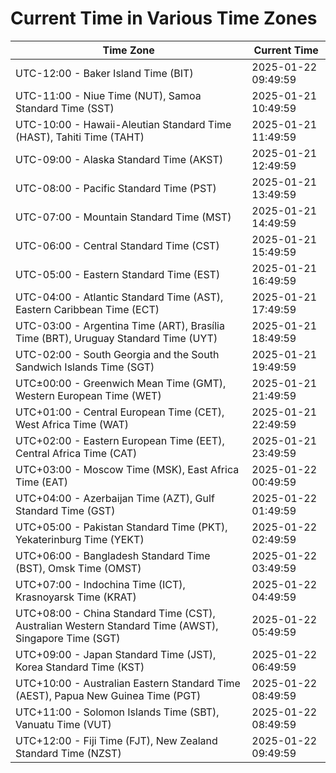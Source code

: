 # Current Time in Various Time Zones

| Time Zone | Current Time |
|-----------|--------------|
| UTC-12:00 - Baker Island Time (BIT) | 2025-01-22 09:49:59 |
| UTC-11:00 - Niue Time (NUT), Samoa Standard Time (SST) | 2025-01-21 10:49:59 |
| UTC-10:00 - Hawaii-Aleutian Standard Time (HAST), Tahiti Time (TAHT) | 2025-01-21 11:49:59 |
| UTC-09:00 - Alaska Standard Time (AKST) | 2025-01-21 12:49:59 |
| UTC-08:00 - Pacific Standard Time (PST) | 2025-01-21 13:49:59 |
| UTC-07:00 - Mountain Standard Time (MST) | 2025-01-21 14:49:59 |
| UTC-06:00 - Central Standard Time (CST) | 2025-01-21 15:49:59 |
| UTC-05:00 - Eastern Standard Time (EST) | 2025-01-21 16:49:59 |
| UTC-04:00 - Atlantic Standard Time (AST), Eastern Caribbean Time (ECT) | 2025-01-21 17:49:59 |
| UTC-03:00 - Argentina Time (ART), Brasília Time (BRT), Uruguay Standard Time (UYT) | 2025-01-21 18:49:59 |
| UTC-02:00 - South Georgia and the South Sandwich Islands Time (SGT) | 2025-01-21 19:49:59 |
| UTC±00:00 - Greenwich Mean Time (GMT), Western European Time (WET) | 2025-01-21 21:49:59 |
| UTC+01:00 - Central European Time (CET), West Africa Time (WAT) | 2025-01-21 22:49:59 |
| UTC+02:00 - Eastern European Time (EET), Central Africa Time (CAT) | 2025-01-21 23:49:59 |
| UTC+03:00 - Moscow Time (MSK), East Africa Time (EAT) | 2025-01-22 00:49:59 |
| UTC+04:00 - Azerbaijan Time (AZT), Gulf Standard Time (GST) | 2025-01-22 01:49:59 |
| UTC+05:00 - Pakistan Standard Time (PKT), Yekaterinburg Time (YEKT) | 2025-01-22 02:49:59 |
| UTC+06:00 - Bangladesh Standard Time (BST), Omsk Time (OMST) | 2025-01-22 03:49:59 |
| UTC+07:00 - Indochina Time (ICT), Krasnoyarsk Time (KRAT) | 2025-01-22 04:49:59 |
| UTC+08:00 - China Standard Time (CST), Australian Western Standard Time (AWST), Singapore Time (SGT) | 2025-01-22 05:49:59 |
| UTC+09:00 - Japan Standard Time (JST), Korea Standard Time (KST) | 2025-01-22 06:49:59 |
| UTC+10:00 - Australian Eastern Standard Time (AEST), Papua New Guinea Time (PGT) | 2025-01-22 08:49:59 |
| UTC+11:00 - Solomon Islands Time (SBT), Vanuatu Time (VUT) | 2025-01-22 08:49:59 |
| UTC+12:00 - Fiji Time (FJT), New Zealand Standard Time (NZST) | 2025-01-22 09:49:59 |
